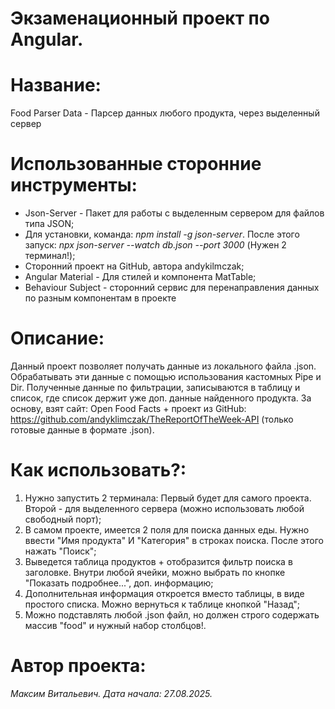 # Экзаменационный проект по Angular.

# Название:
Food Parser Data - Парсер данных любого продукта, через выделенный сервер

# Использованные сторонние инструменты:
* Json-Server - Пакет для работы с выделенным сервером для файлов типа JSON;
* Для установки, команда: *npm install -g json-server*. После этого запуск: *npx json-server --watch db.json --port 3000* (Нужен 2 терминал!);
* Сторонний проект на GitHub, автора andykilmczak;
* Angular Material - Для стилей и компонента MatTable;
* Behaviour Subject - сторонний сервис для перенаправления данных по разным компонентам в проекте

# Описание:
Данный проект позволяет получать данные из локального файла .json. Обрабатывать эти данные с помощью использования кастомных Pipe и Dir.
Полученные данные по фильтрации, записываются в таблицу и список, где список держит уже доп. данные найденного продукта. За основу, взят сайт:
Open Food Facts + проект из GitHub: https://github.com/andyklimczak/TheReportOfTheWeek-API (только готовые данные в формате .json).

# Как использовать?:
1) Нужно запустить 2 терминала: Первый будет для самого проекта. Второй - для выделенного сервера (можно использовать любой свободный порт);
2) В самом проекте, имеется 2 поля для поиска данных еды. Нужно ввести "Имя продукта" И "Категория" в строках поиска. После этого нажать "Поиск";
3) Выведется таблица продуктов + отобразится фильтр поиска в заголовке. Внутри любой ячейки, можно выбрать по кнопке "Показать подробнее...", доп. информацию;
4) Дополнительная информация откроется вместо таблицы, в виде простого списка. Можно вернуться к таблице кнопкой "Назад";
5) Можно подставлять любой .json файл, но должен строго содержать массив "food" и нужный набор столбцов!.

# Автор проекта:
*Максим Витальевич. Дата начала: 27.08.2025.*

